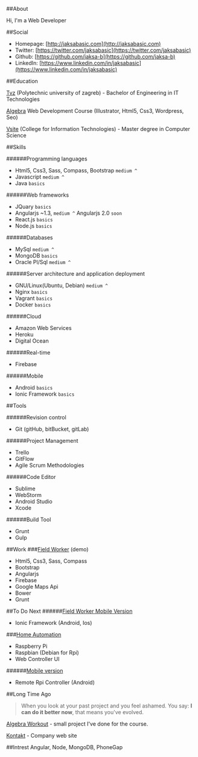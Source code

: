 ##About

Hi, I'm a Web Developer


##Social
- Homepage: [http://jaksabasic.com](http://jaksabasic.com)
- Twitter: [https://twitter.com/jaksabasic](https://twitter.com/jaksabasic)
- Github: [https://github.com/jaksa-b](https://github.com/jaksa-b)
- LinkedIn: [https://www.linkedin.com/in/jaksabasic](https://www.linkedin.com/in/jaksabasic)

##Education

[Tvz](http://tvz.hr/en/) (Polytechnic university of zagreb) - Bachelor of Engineering in IT Technologies 

[Algebra](http://www.algebra.hr/) Web Development Course (Illustrator, Html5, Css3, Wordpress, Seo)

[Vsite](http://vsite.hr/?q=en) (College for Information Technologies) - Master degree in Computer Science 


##Skills

######Programming languages

- Html5, Css3, Sass, Compass, Bootstrap `medium ^`
- Javascript `medium ^`
- Java `basics`

######Web frameworks

- JQuary `basics`
- Angularjs ~1.3, `medium ^` Angularjs 2.0 `soon`
- React.js `basics`
- Node.js `basics`


######Databases

- MySql `medium ^`
- MongoDB `basics`
- Oracle Pl/Sql `medium ^`

######Server architecture and application deployment
- GNU/Linux(Ubuntu, Debian) `medium ^`
- Nginx `basics`
- Vagrant `basics`
- Docker `basics`

######Cloud
- Amazon Web Services
- Heroku
- Digital Ocean

######Real-time

- Firebase

######Mobile
- Android `basics`
- Ionic Framework `basics`

##Tools

######Revision control
- Git (gitHub, bitBucket, gitLab)

######Project Management
- Trello
- GitFlow
- Agile Scrum Methodologies

######Code Editor

- Sublime
- WebStorm
- Android Studio
- Xcode

######Build Tool
- Grunt 
- Gulp 



##Work
###[Field Worker](https://fieldworker0.firebaseapp.com) (demo)

- Html5, Css3, Sass, Compass
- Bootstrap
- Angularjs
- Firebase
- Google Maps Api
- Bower
- Grunt

##To Do Next
######[Field Worker Mobile Version]()

- Ionic Framework (Android, Ios)

###[Home Automation]()
- Raspberry Pi
- Raspbian (Debian for Rpi)
- Web Controller UI

######[Mobile version]()
- Remote Rpi Controller (Android)

##Long Time Ago

> When you look at your past project and you feel ashamed. You say: **I can do it better now**, that means you've evolved.

[Algebra Workout](http://jaksabasic.com/old/algebra/) - small project I've done for the course.

[Kontakt](http://www.kontakt-zd.hr/) - Company web site

##Intrest
Angular, Node, MongoDB, PhoneGap